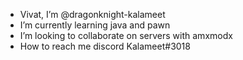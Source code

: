 -  Vivat, I’m @dragonknight-kalameet
-  I’m currently learning java and pawn
-  I’m looking to collaborate on servers with amxmodx
-  How to reach me discord Kalameet#3018

